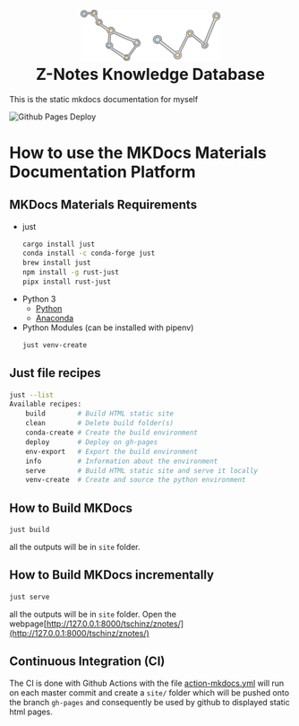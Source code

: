 <h1 align="center">
  <br>
  <img src="./docs/img/logo.svg" alt="Z-Notes Logo" width="250">
  <br>
  Z-Notes Knowledge Database
  <br>
</h1>

This is the static mkdocs documentation for myself

![Github Pages Deploy](https://github.com/tschinz/znotes/actions/workflows/action-mkdocs.yml/badge.svg)

# How to use the MKDocs Materials Documentation Platform
## MKDocs Materials Requirements

* just
    ``` bash
    cargo install just
    conda install -c conda-forge just
    brew install just
    npm install -g rust-just
    pipx install rust-just
    ```
* Python 3
   * [Python](https://www.python.org/downloads/)
   * [Anaconda](https://www.anaconda.com/distribution/)
* Python Modules (can be installed with pipenv)
  ``` bash
  just venv-create
  ```

## Just file recipes

```bash
just --list
Available recipes:
    build        # Build HTML static site
    clean        # Delete build folder(s)
    conda-create # Create the build environment
    deploy       # Deploy on gh-pages
    env-export   # Export the build environment
    info         # Information about the environment
    serve        # Build HTML static site and serve it locally
    venv-create  # Create and source the python environment
```

## How to Build MKDocs

```bash
just build
```

all the outputs will be in `site` folder.

## How to Build MKDocs incrementally

```bash
just serve
```

all the outputs will be in `site` folder. Open the webpage[http://127.0.0.1:8000/tschinz/znotes/](http://127.0.0.1:8000/tschinz/znotes/)

## Continuous Integration (CI)
The CI is done with Github Actions with the file [action-mkdocs.yml](./.github/workflows/action-mkdocs.yml) will run on each master commit and create a `site/` folder which will be pushed onto the branch `gh-pages` and consequently be used by github to displayed static html pages.
